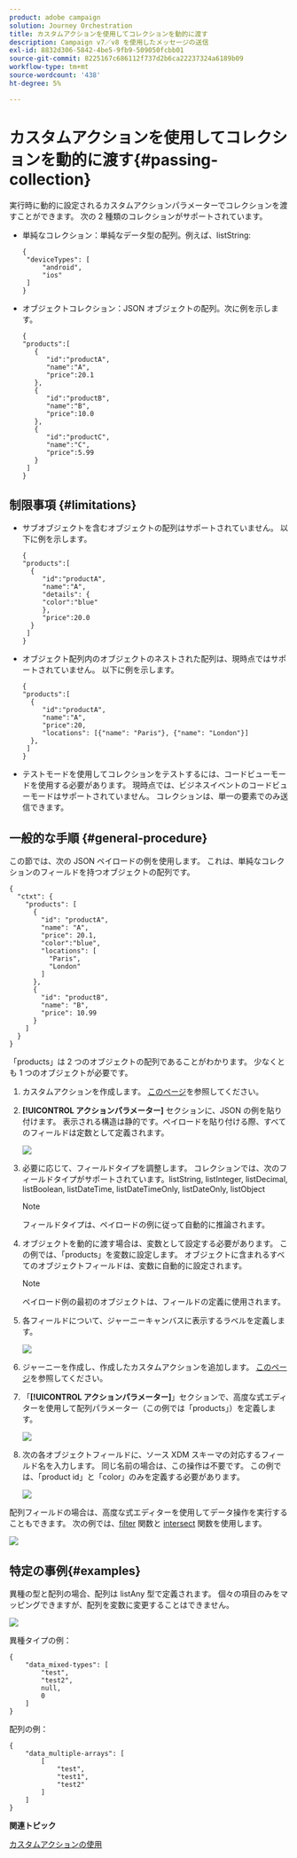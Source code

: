 ```yaml
---
product: adobe campaign
solution: Journey Orchestration
title: カスタムアクションを使用してコレクションを動的に渡す
description: Campaign v7／v8 を使用したメッセージの送信
exl-id: 8832d306-5842-4be5-9fb9-509050fcbb01
source-git-commit: 8225167c686112f737d2b6ca22237324a6189b09
workflow-type: tm+mt
source-wordcount: '438'
ht-degree: 5%

---
```



# カスタムアクションを使用してコレクションを動的に渡す{#passing-collection}

実行時に動的に設定されるカスタムアクションパラメーターでコレクションを渡すことができます。 次の 2 種類のコレクションがサポートされています。

* 単純なコレクション：単純なデータ型の配列。例えば、listString:

   ```
   {
    "deviceTypes": [
        "android",
        "ios"
    ]
   }
   ```

* オブジェクトコレクション：JSON オブジェクトの配列。次に例を示します。

   ```
   {
   "products":[
      {
         "id":"productA",
         "name":"A",
         "price":20.1
      },
      {
         "id":"productB",
         "name":"B",
         "price":10.0
      },
      {
         "id":"productC",
         "name":"C",
         "price":5.99
      }
    ]
   }
   ```

## 制限事項 {#limitations}

* サブオブジェクトを含むオブジェクトの配列はサポートされていません。 以下に例を示します。

   ```
   {
   "products":[
     {
        "id":"productA",
        "name":"A",
        "details": {
        "color":"blue"
        },
        "price":20.0
     }
    ]
   }
   ```

* オブジェクト配列内のオブジェクトのネストされた配列は、現時点ではサポートされていません。 以下に例を示します。

   ```
   {
   "products":[
     {
        "id":"productA",
        "name":"A",
        "price":20,
        "locations": [{"name": "Paris"}, {"name": "London"}]
     },
    ]
   }
   ```
* テストモードを使用してコレクションをテストするには、コードビューモードを使用する必要があります。 現時点では、ビジネスイベントのコードビューモードはサポートされていません。 コレクションは、単一の要素でのみ送信できます。

## 一般的な手順 {#general-procedure}

この節では、次の JSON ペイロードの例を使用します。 これは、単純なコレクションのフィールドを持つオブジェクトの配列です。

```
{
  "ctxt": {
    "products": [
      {
        "id": "productA",
        "name": "A",
        "price": 20.1,
        "color":"blue",
        "locations": [
          "Paris",
          "London"
        ]
      },
      {
        "id": "productB",
        "name": "B",
        "price": 10.99
      }
    ]
  }
}
```

「products」は 2 つのオブジェクトの配列であることがわかります。 少なくとも 1 つのオブジェクトが必要です。

1. カスタムアクションを作成します。 [このページ](../action/about-custom-action-configuration.md)を参照してください。

1. **[!UICONTROL アクションパラメーター]** セクションに、JSON の例を貼り付けます。 表示される構造は静的です。ペイロードを貼り付ける際、すべてのフィールドは定数として定義されます。

   ![](../assets/uc-collection-1.png)

1. 必要に応じて、フィールドタイプを調整します。 コレクションでは、次のフィールドタイプがサポートされています。listString, listInteger, listDecimal, listBoolean, listDateTime, listDateTimeOnly, listDateOnly, listObject

   >[!NOTE]
   >
   >フィールドタイプは、ペイロードの例に従って自動的に推論されます。

1. オブジェクトを動的に渡す場合は、変数として設定する必要があります。 この例では、「products」を変数に設定します。 オブジェクトに含まれるすべてのオブジェクトフィールドは、変数に自動的に設定されます。

   >[!NOTE]
   >
   >ペイロード例の最初のオブジェクトは、フィールドの定義に使用されます。

1. 各フィールドについて、ジャーニーキャンバスに表示するラベルを定義します。

   ![](../assets/uc-collection-2.png)

1. ジャーニーを作成し、作成したカスタムアクションを追加します。 [このページ](../building-journeys/using-custom-actions.md)を参照してください。

1. 「**[!UICONTROL アクションパラメーター]**」セクションで、高度な式エディターを使用して配列パラメーター（この例では「products」）を定義します。

   ![](../assets/uc-collection-3.png)

1. 次の各オブジェクトフィールドに、ソース XDM スキーマの対応するフィールド名を入力します。 同じ名前の場合は、この操作は不要です。 この例では、「product id」と「color」のみを定義する必要があります。

   ![](../assets/uc-collection-4.png)

配列フィールドの場合は、高度な式エディターを使用してデータ操作を実行することもできます。 次の例では、[filter](../functions/functionfilter.md) 関数と [intersect](../functions/functiontintersect.md) 関数を使用します。

![](../assets/uc-collection-5.png)

## 特定の事例{#examples}

異種の型と配列の場合、配列は listAny 型で定義されます。 個々の項目のみをマッピングできますが、配列を変数に変更することはできません。

![](../assets/uc-collection-heterogeneous.png)

異種タイプの例：

```
{
    "data_mixed-types": [
        "test",
        "test2",
        null,
        0
    ]
}
```

配列の例：

```
{
    "data_multiple-arrays": [
        [
            "test",
            "test1",
            "test2"
        ]
    ]
}
```

**関連トピック**

[カスタムアクションの使用](../building-journeys/using-custom-actions.md)